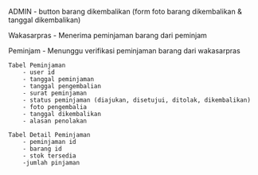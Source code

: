 
ADMIN
    <!-- - buat akun user dan role peminjam -->
    <!-- - input data barang (nama, foto, jumlah, jenis barang) -->
    - button barang dikembalikan (form foto barang dikembalikan & tanggal dikembalikan)

Wakasarpras
    - Menerima peminjaman barang dari peminjam
    <!-- - Menyetujui/Menolak peminjaman barang -->
    
Peminjam
    <!-- - Melakukan pengisian peminjaman barang (nama barang apa saja yang dipinjam, jumlah pinjaman, tanggal peminjaman, tanggal pengembalian, surat peminjaman) -->
    - Menunggu verifikasi peminjaman barang dari wakasarpras

    Tabel Peminjaman
        - user id
        - tanggal peminjaman
        - tanggal pengembalian
        - surat peminjaman
        - status peminjaman (diajukan, disetujui, ditolak, dikembalikan)
        - foto pengembalia
        - tanggal dikembalikan
        - alasan penolakan

    Tabel Detail Peminjaman
        - peminjaman id
        - barang id
        - stok tersedia
        -jumlah pinjaman